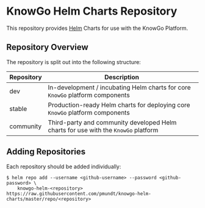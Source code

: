 # KnowGo Helm Charts Repository

This repository provides [Helm](https://helm.sh) Charts for use with the KnowGo Platform.

## Repository Overview

The repository is split out into the following structure:

| Repository | Description                                                                         |
| -----------|-------------------------------------------------------------------------------------|
| dev        | In-development / incubating Helm charts for core `KnowGo` platform components       |
| stable     | Production-ready Helm charts for deploying core `KnowGo` platform components        |
| community  | Third-party and community developed Helm charts for use with the `KnowGo` platform  |


## Adding Repositories

Each repository should be added individually:

```shell script
$ helm repo add --username <github-username> --password <github-password> \
    knowgo-helm-<repository> https://raw.githubusercontent.com/pmundt/knowgo-helm-charts/master/repo/<repository>
```